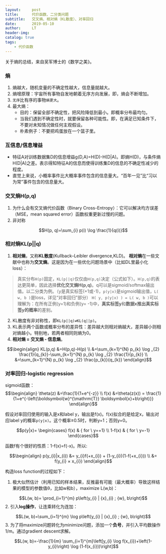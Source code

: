 ```yaml
---
layout:     post
title:      代价函数、二分类问题
subtitle:   交叉熵、相对熵（KL散度）、对率回归
date:       2019-05-10
author:     LT
header-img: 
catalog: true
tags:
    - 代价函数
---
```




关于熵的总结，来自吴军博士的《数学之美》。
### 熵
1. 熵越大，随机变量的不确定性越大，信息量就越大。
2. 熵增原理：宇宙所有事物自发地朝着无序方向发展，即，熵会不断增加。
3. `无序`比有序的事物`熵更大`。
4. 最大熵：
    - 目的：保留全部不确定性，把风险降低到最小。即概率分布最均匀。
    - 当我们遇到不确定性时，就要保留各种可能性。即，在满足已知条件下，不要对未知情况做任何主观假设。
    - 朴素例子：不要把鸡蛋放在一个篮子里。
### 互信息/信息增益
- 特征A对训练数据集D的信息增益g(D,A)=H(D)-H(D|A)。即熵H(D)，与条件熵H(D|A)之差。表示得知特征A的信息而使得训练集D的信息的不确定性减少的程度。
- 直觉上来说，小概率事件比大概率事件包含的信息量大。“百年一见”比“习以为常”事件包含的信息量大。

### 交叉熵H(p,q)
1. 为什么会有交叉熵代价函数（Binary Cross-Entropy）：它可以解决均方误差（MSE，mean squared error）函数权重更新过慢的问题。
2. 非对称

$$H(p, q)=\sum_{i} p(i)  \log \frac{1}{q(i)}$$

### 相对熵KL(p||q)
1. **相对熵**，又称**KL散度**(Kullback–Leibler divergence,KLD)。
**相对熵**在一些文献中也称为**交叉熵**。这是因为在一些优化问题场景中（比如DL里最小化loss）：
>真实分布`H(p)`固定，`KL(p||q)`仅仅由`H(p,q)`决定（公式如下）。`H(p,q)`的表达更简单，因此选择**优化交叉熵H(p,q)**。q可以是sigmoid/softmax输出值。以二分类为例。（y是真实标签(+1或-1)，`p(y|x)`是sigmoid输出值，`L( w, b )`是loss，详见“对率回归”部分）
`H( y, p(y|x) ) = L( w, b )`可以理解为：在所有正例(y=1)和负例(y= -1)中，**真实标签y**和**数据x推出真实标签y的概率**的差别。

2. KL散度有非对称性，即`KL(p||q)≠KL(q||p)`。
3. KL表示两个函数或概率分布的差异性：差异越大则相对熵越大，差异越小则相对熵越小。特别地，若两者相同则熵为0。
4. **相对熵 = 交叉熵 - 信息熵**。

$$\begin{align} KL(p,q) &=H(p,q)-H(p) \\ &=\sum_{k=1}^{N} p_{k} \log _{2} \frac{1}{q_{k}}-\sum_{k=1}^{N} p_{k} \log _{2} \frac{1}{p_{k}} \\ &=\sum_{k=1}^{N} p_{k} \log _{2} \frac{p_{k}}{q_{k}} \end{align}$$

### 对率回归-logistic regression
sigmoid函数：
$$\begin{align}
\theta(z) &=\frac{1}{1+e^{-z}} \\
f(x) &=\theta(z(x)) = \frac{1}{1+e^{-\left(\boldsymbol{w}^{\mathrm{T}} \boldsymbol{x}+b\right)}}
\end{align}$$

假设对率回归使用的输入是x和label y，输出是f(x)。f(x)拟合的是给定x，输出对应label y的概率`p(y|x)`。这个概率≥0.5时，判断y=1；否则y=0。

$$p(y|x)=
\begin{cases}
f(x)    & {  for \ y=+1} \\ 
1-f(x)  & {  for \ y=-1}
\end{cases}$$

函数f有个很好的性质：1-f(x)=f(-x)。所以:

$$\begin{align}
p(y_{i}|x_{i}) &= y_{i}f(+x_{i}) + (1-y_{i})(1-f(+x_{i})) \\
 &= f(y_{i} × x_{i}) 
\end{align}$$

构造loss function的过程如下：
1. 极大似然估计（利用已知的样本结果，反推最有可能（最大概率）导致这样结果的模型的参数值θ，比如w和b），maximize L(w,b)：

$$L(w, b)= \prod_{i=1}^{m} p\left(y_{i} | {x}_{i} ; {w}, b\right)$$
2. 引入**log操作**，让连乘转化为连加：

$$L(w, b)=\sum_{i=1}^{m} \log p\left(y_{i} | {x}_{i} ; {w}, b\right)$$
3. 为了将maximize问题转化为minimize问题，添加一个**负号**，并引入平均数操作1/m。通过gradient descent求解。

$$L(w, b)=-\frac{1}{m} \sum_{i=1}^{m}\left[y_{i} \log f(x_{i})+\left(1-y_{i}\right) \log (1-f(x_{i}))\right]$$
